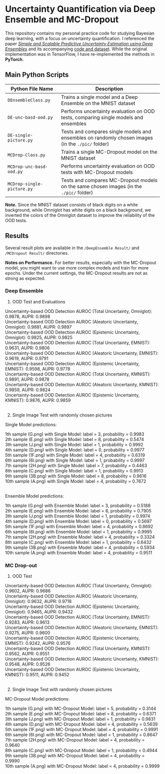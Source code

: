 # Uncertainty Quantification via Deep Ensemble and MC-Dropout

This repository contains my personal practice code for studying Bayesian deep learning, with a focus on uncertainty quantification. I referenced the paper [*Simple and Scalable Predictive Uncertainty Estimation using Deep Ensembles*](https://arxiv.org/abs/1612.01474) and its accompanying [code and dataset](https://github.com/Kyushik/Predictive-Uncertainty-Estimation-using-Deep-Ensemble). While the original implementation was in TensorFlow, I have re-implemented the methods in **PyTorch**.

## Main Python Scripts

| Python File Name           | Description                                                  |
| -------------------------- | ------------------------------------------------------------ |
| `DEnsembleClass.py`        | Trains a single model and a Deep Ensemble on the MNIST dataset |
| `DE-unc-basd-ood.py`       | Performs uncertainty evaluation on OOD tests, comparing single models and ensembles |
| `DE-single-picture.py`     | Tests and compares single models and ensembles on randomly chosen images (in the `./pic/` folder) |
| `MCDrop-Class.py`          | Trains a single MC-Dropout model on the MNIST dataset        |
| `MCDrop-unc-basd-ood.py`   | Performs uncertainty evaluation on OOD tests with MC-Dropout models |
| `MCDrop-single-picture.py` | Tests and compares MC-Dropout models on the same chosen images (in the `./pic/` folder) |

**Note.**
Since the MNIST dataset consists of black digits on a white background, while Omniglot has white digits on a black background, we inverted the colors of the Omniglot dataset to improve the reliability of the OOD tests.

## Results

Several result plots are available in the `/DeepEnsemble Result/` and `/MCDropout Result/` directories.

**Notes on Performance.**
For better results, especially with the MC-Dropout model, you might want to use more complex models and train for more epochs. Under the current settings, the MC-Dropout results are not as strong as expected.


### Deep Ensemble

1. OOD Test and Evaluations

Uncertainty-based OOD Detection AUROC (Total Uncertainty, Omniglot): 0.9878, AUPR: 0.9898<br>
Uncertainty-based OOD Detection AUROC (Aleatoric Uncertainty, Omniglot): 0.9881, AUPR: 0.9897<br>
Uncertainty-based OOD Detection AUROC (Epistemic Uncertainty, Omniglot): 0.9825, AUPR: 0.9825<br>
Uncertainty-based OOD Detection AUROC (Total Uncertainty, EMNIST): 0.9631, AUPR: 0.9806<br>
Uncertainty-based OOD Detection AUROC (Aleatoric Uncertainty, EMNIST): 0.9619, AUPR: 0.9791<br>
Uncertainty-based OOD Detection AUROC (Epistemic Uncertainty, EMNIST): 0.9598, AUPR: 0.9778<br>
Uncertainty-based OOD Detection AUROC (Total Uncertainty, KMNIST): 0.9891, AUPR: 0.9878<br>
Uncertainty-based OOD Detection AUROC (Aleatoric Uncertainty, KMNIST): 0.9859, AUPR: 0.9824<br>
Uncertainty-based OOD Detection AUROC (Epistemic Uncertainty, KMNIST): 0.9876, AUPR: 0.9859<br>
<br>

2. Single Image Test with randomly chosen pictures

Single Model predictions:<br>

1th sample (G.png) with Single Model: label = 3, probability = 0.9983<br>
2th sample (E.png) with Single Model: label = 8, probability = 0.5474<br>
3th sample (J.png) with Single Model: label = 1, probability = 0.9992<br>
4th sample (D.png) with Single Model: label = 0, probability = 0.9977<br>
5th sample (1F.png) with Single Model: label = 4, probability = 0.6319<br>
6th sample (6I.png) with Single Model: label = 1, probability = 0.9997<br>
7th sample (2H.png) with Single Model: label = 7, probability = 0.4463<br>
8th sample (C.png) with Single Model: label = 1, probability = 0.9913<br>
9th sample (3B.png) with Single Model: label = 8, probability = 0.9616<br>
10th sample (A.png) with Single Model: label = 4, probability = 0.7672<br>
<br>

Ensemble Model predictions:<br>

1th sample (G.png) with Ensemble Model: label = 3, probability = 0.5188<br>
2th sample (E.png) with Ensemble Model: label = 8, probability = 0.7905<br>
3th sample (J.png) with Ensemble Model: label = 1, probability = 0.9974<br>
4th sample (D.png) with Ensemble Model: label = 0, probability = 0.5697<br>
5th sample (1F.png) with Ensemble Model: label = 4, probability = 0.8692<br>
6th sample (6I.png) with Ensemble Model: label = 1, probability = 0.9995<br>
7th sample (2H.png) with Ensemble Model: label = 4, probability = 0.3324<br>
8th sample (C.png) with Ensemble Model: label = 1, probability = 0.6432<br>
9th sample (3B.png) with Ensemble Model: label = 4, probability = 0.5934<br>
10th sample (A.png) with Ensemble Model: label = 4, probability = 0.9511<br>





### MC Drop-out

1. OOD Test

Uncertainty-based OOD Detection AUROC (Total Uncertainty, Omniglot): 0.9602, AUPR: 0.9686<br>
Uncertainty-based OOD Detection AUROC (Aleatoric Uncertainty, Omniglot): 0.9632, AUPR: 0.9718<br>
Uncertainty-based OOD Detection AUROC (Epistemic Uncertainty, Omniglot): 0.9465, AUPR: 0.9432<br>
Uncertainty-based OOD Detection AUROC (Total Uncertainty, EMNIST): 0.9283, AUPR: 0.9613<br>
Uncertainty-based OOD Detection AUROC (Aleatoric Uncertainty, EMNIST): 0.9275, AUPR: 0.9600<br>
Uncertainty-based OOD Detection AUROC (Epistemic Uncertainty, EMNIST): 0.9242, AUPR: 0.9576<br>
Uncertainty-based OOD Detection AUROC (Total Uncertainty, KMNIST): 0.9562, AUPR: 0.9551<br>
Uncertainty-based OOD Detection AUROC (Aleatoric Uncertainty, KMNIST): 0.9548, AUPR: 0.9526<br>
Uncertainty-based OOD Detection AUROC (Epistemic Uncertainty, KMNIST): 0.9511, AUPR: 0.9452<br>
<br>

2. Single Image Test with randomly chosen pictures

MC-Dropout Model predictions:<br>

1th sample (G.png) with MC-Dropout Model: label = 5, probability = 0.3144<br>
2th sample (E.png) with MC-Dropout Model: label = 8, probability = 0.6371<br>
3th sample (J.png) with MC-Dropout Model: label = 1, probability = 0.9831<br>
4th sample (D.png) with MC-Dropout Model: label = 4, probability = 0.5639<br>
5th sample (1F.png) with MC-Dropout Model: label = 4, probability = 0.9991<br>
6th sample (6I.png) with MC-Dropout Model: label = 1, probability = 0.8647<br>
7th sample (2H.png) with MC-Dropout Model: label = 4, probability = 0.9640<br>
8th sample (C.png) with MC-Dropout Model: label = 1, probability = 0.4944<br>
9th sample (3B.png) with MC-Dropout Model: label = 4, probability = 0.9990<br>
10th sample (A.png) with MC-Dropout Model: label = 4, probability = 0.9999<br>
